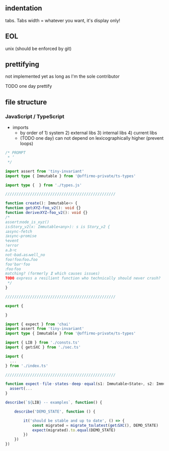 
## indentation
tabs. Tabs width = whatever you want, it's display only!

## EOL
unix (should be enforced by git)

## prettifying
not implemented yet as long as I'm the sole contributor

TODO one day prettify

## file structure

### JavaScript / TypeScript

* imports
  * by order of 1) system 2) external libs 3) internal libs 4) current libs
  * (TODO one day) can not depend on lexicographically higher (prevent loops)

```ts
/* PROMPT
 * ’
 */

import assert from 'tiny-invariant'
import type { Immutable } from '@offirmo-private/ts-types'

import type {  } from './types.js'

/////////////////////////////////////////////////

function create(): Immutable<> {
function getꓽXYZⵧfoo‿v2(): void {}
function deriveꓽXYZⵧfoo‿v2(): void {}
/*
assertꓽnode_is_xyz()
isꓽStory‿v2(x: Immutable<any>): s is Story‿v2 {
ↆasyncⵧfetch
ೱasyncⵧpromise
ϟevent
ǃerror
aꓺbꘌc
notᝍbadₓasⳇwell‿no
fooǃfooꓽfoo𖾚foo
fooꜛbarꜜfoo
ꓽfooᐧfoo
matching? (formerly 𝝣 which causes issues)
TODO express a resilient function who technically should never crash?
 */
}

/////////////////////////////////////////////////

export {

}

```

```ts
import { expect } from 'chai'
import assert from 'tiny-invariant'
import type { Immutable } from '@offirmo-private/ts-types'

import { LIB } from './consts.ts'
import { getꓽSXC } from './sec.ts'

import {
  ...
} from './index.ts'

/////////////////////////////////////////////////

function expectㆍfileㆍstatesㆍdeepㆍequal(s1: Immutable<State>, s2: Immutable<State>, should_log = true): void {
  assert(...
}

describe(`${LIB} -- examples`, function() {

	describe('DEMO_STATE', function () {

		it('should be stable and up to date', () => {
			const migrated = migrate_toꓽlatest(getꓽSXC(), DEMO_STATE)
			expect(migrated).to.equal(DEMO_STATE)
		})
	})
})

```
